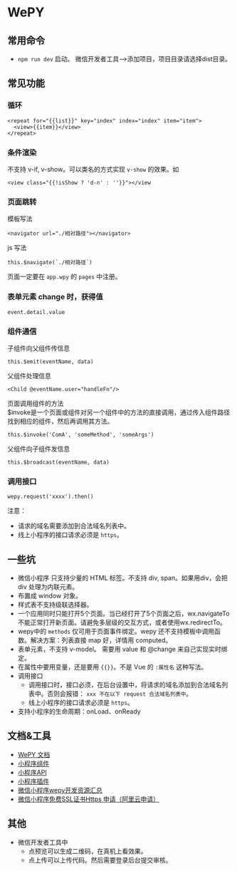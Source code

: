 # WePY
## 常用命令
* `npm run dev` 启动。 微信开发者工具-->添加项目，项目目录请选择dist目录。

## 常见功能
### 循环
```
<repeat for="{{list}}" key="index" index="index" item="item">
  <view>{{item}}</view>
</repeat>
```

### 条件渲染
不支持 v-if, v-show。可以类名的方式实现 `v-show` 的效果。如
```
<view class="{{!isShow ? 'd-n' : ''}}"></view
```

### 页面跳转
模板写法
```
<navigator url="./相对路径"></navigator>
```

js 写法
```
this.$navigate(`./相对路径`)

```

页面一定要在 `app.wpy` 的 `pages` 中注册。

### 表单元素 change 时，获得值
```
event.detail.value
```

### 组件通信
子组件向父组件传信息
```
this.$emit(eventName, data)

```

父组件处理信息
```
<Child @eventName.user="handleFn"/>
```

页面调用组件的方法  
$invoke是一个页面或组件对另一个组件中的方法的直接调用，通过传入组件路径找到相应的组件，然后再调用其方法。
```
this.$invoke('ComA', 'someMethod', 'someArgs')
```


父组件向子组件发信息
```
this.$broadcast(eventName, data)
```

### 调用接口
```
wepy.request('xxxx').then()
```

注意：
* 请求的域名需要添加到合法域名列表中。
* 线上小程序的接口请求必须是 `https`。

## 一些坑
* 微信小程序 只支持少量的 HTML 标签。不支持 div, span。如果用div，会把 div 处理为内联元素。
* 布置成 window 对象。
* 样式表不支持级联选择器。
* 一个应用同时只能打开5个页面。当已经打开了5个页面之后，wx.navigateTo不能正常打开新页面。请避免多层级的交互方式，或者使用wx.redirectTo。
* wepy中的 `methods` 仅可用于页面事件绑定。wepy 还不支持模板中调用函数。解决方案：列表直接 map 好，详情用 computed。
* 表单元素，不支持 v-model。 需要用 value 和 @change 来自己实现实时绑定。
* 在属性中要用变量，还是要用 `{{}}`。不是 Vue 的 `:属性名` 这种写法。
* 调用接口
  * 调用接口时，接口必须，在后台设置中，将请求的域名添加到合法域名列表中。否则会报错： `xxx 不在以下 request 合法域名列表中`。
  * 线上小程序的接口请求必须是 `https`。
* 支持小程序的生命周期：onLoad、onReady

## 文档&工具
* [WePY 文档](https://tencent.github.io/wepy/index.html)
* [小程序组件](https://mp.weixin.qq.com/debug/wxadoc/dev/component/)
* [小程序API](https://mp.weixin.qq.com/debug/wxadoc/dev/api/)
* [小程序插件](https://mp.weixin.qq.com/debug/wxadoc/introduction/plugin.html)
* [微信小程序wepy开发资源汇总](https://github.com/aben1188/awesome-wepy)
* [微信小程序免费SSL证书Https 申请（阿里云申请）](https://www.cnblogs.com/jianxuanbing/p/8205042.html)

## 其他
* 微信开发者工具中
  * 点预览可以生成二维码，在真机上看效果。
  * 点上传可以上传代码。然后需要登录后台提交审核。 